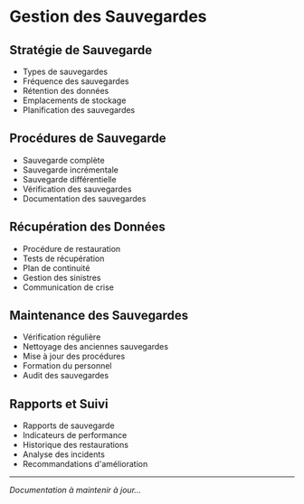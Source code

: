 # Gestion des Sauvegardes

## Stratégie de Sauvegarde
- Types de sauvegardes
- Fréquence des sauvegardes
- Rétention des données
- Emplacements de stockage
- Planification des sauvegardes

## Procédures de Sauvegarde
- Sauvegarde complète
- Sauvegarde incrémentale
- Sauvegarde différentielle
- Vérification des sauvegardes
- Documentation des sauvegardes

## Récupération des Données
- Procédure de restauration
- Tests de récupération
- Plan de continuité
- Gestion des sinistres
- Communication de crise

## Maintenance des Sauvegardes
- Vérification régulière
- Nettoyage des anciennes sauvegardes
- Mise à jour des procédures
- Formation du personnel
- Audit des sauvegardes

## Rapports et Suivi
- Rapports de sauvegarde
- Indicateurs de performance
- Historique des restaurations
- Analyse des incidents
- Recommandations d'amélioration

---
*Documentation à maintenir à jour...* 